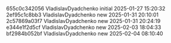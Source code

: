 655c0c342056 VladislavDyadchenko initial 2025-01-27 15:20:32
2ef95c1c8bb3 VladislavDyadchenko new 2025-01-31 20:10:01
2c57869a03f7 VladislavDyadchenko new 2025-01-31 20:24:19
e344e1f2d5cf VladislavDyadchenko new 2025-02-03 18:04:33
bf2984b052bf VladislavDyadchenko new 2025-02-04 08:10:40